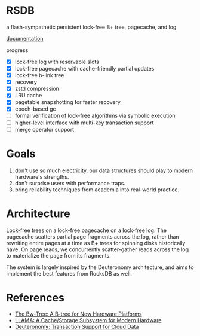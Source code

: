 # RSDB

a flash-sympathetic persistent lock-free B+ tree, pagecache, and log

[documentation](https://docs.rs/rsdb)

progress

- [x] lock-free log with reservable slots
- [x] lock-free pagecache with cache-friendly partial updates
- [x] lock-free b-link tree
- [x] recovery
- [x] zstd compression
- [x] LRU cache
- [x] pagetable snapshotting for faster recovery
- [x] epoch-based gc
- [ ] formal verification of lock-free algorithms via symbolic execution
- [ ] higher-level interface with multi-key transaction support
- [ ] merge operator support

# Goals

1. don't use so much electricity. our data structures should play to modern hardware's strengths.
1. don't surprise users with performance traps.
1. bring reliability techniques from academia into real-world practice.

# Architecture

Lock-free trees on a lock-free pagecache on a lock-free log. The pagecache scatters
partial page fragments across the log, rather than rewriting entire pages at a time
as B+ trees for spinning disks historically have. On page reads, we concurrently
scatter-gather reads across the log to materialize the page from its fragments.

The system is largely inspired by the Deuteronomy architecture, and aims to implement
the best features from RocksDB as well.

# References

* [The Bw-Tree: A B-tree for New Hardware Platforms](https://www.microsoft.com/en-us/research/wp-content/uploads/2016/02/bw-tree-icde2013-final.pdf)
* [LLAMA: A Cache/Storage Subsystem for Modern Hardware](https://www.microsoft.com/en-us/research/wp-content/uploads/2016/02/llama-vldb2013.pdf)
* [Deuteronomy: Transaction Support for Cloud Data](https://www.microsoft.com/en-us/research/publication/deuteronomy-transaction-support-for-cloud-data/)
